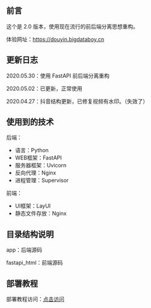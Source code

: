 ## 前言
这个是 2.0 版本，使用现在流行的前后端分离思想重构。

体验网址：https://douyin.bigdataboy.cn

## 更新日志
2020.05.30：使用 FastAPI 前后端分离重构

2020.05.02：已更新，正常使用

2020.04.27：抖音结构更新，已修复视频有水印。（失效了）

## 使用到的技术
后端：
- 语言：Python
- WEB框架：FastAPI 
- 服务器框架：Uvicorn
- 反向代理：Nginx
- 进程管理：Supervisor 

前端：
- UI框架：LayUI
- 静态文件存放：Nginx

## 目录结构说明
app：后端源码

fastapi_html：前端源码

## 部署教程
部署教程访问：[点击访问](https://bigdataboy.cn/post-271.html)
